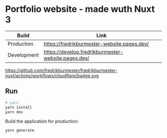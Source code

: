# Portfolio website - made wuth Nuxt 3

|Build|Link| 
|---|---|
|Production| https://fredrikburmester-website.pages.dev/| 
|Development|https://develop.fredrikburmester-website.pages.dev/| 

https://github.com/fredrikburmester/fredrikburmester-nuxt/actions/workflows/cloudflare/badge.svg

## Run

```bash
# yarn
yarn install
yarn dev
```

Build the application for production:

```bash
yarn generate
```
